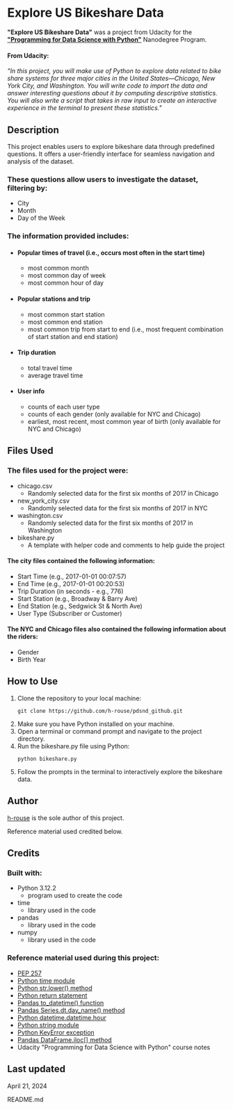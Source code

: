 # Explore US Bikeshare Data
**"Explore US Bikeshare Data"** was a project from Udacity for the **["Programming for Data Science with Python"](https://www.udacity.com/course/programming-for-data-science-nanodegree--nd104)** Nanodegree Program.

#### From Udacity:

_"In this project, you will make use of Python to explore data related to bike share systems for three major cities in the United States—Chicago, New York City, and Washington. You will write code to import the data and answer interesting questions about it by computing descriptive statistics. You will also write a script that takes in raw input to create an interactive experience in the terminal to present these statistics."_

## Description
This project enables users to explore bikeshare data through predefined questions. It offers a user-friendly interface for seamless navigation and analysis of the dataset.

### These questions allow users to investigate the dataset, filtering by:
* City
* Month
* Day of the Week

### The information provided includes:

 * #### Popular times of travel (i.e., occurs most often in the start time)
    * most common month
    * most common day of week
    * most common hour of day

 * #### Popular stations and trip
    * most common start station
    * most common end station
    * most common trip from start to end (i.e., most frequent combination of start station and end station)

 * #### Trip duration
    * total travel time
    * average travel time

 * #### User info
    * counts of each user type
    * counts of each gender (only available for NYC and Chicago)
    * earliest, most recent, most common year of birth (only available for NYC and Chicago)

## Files Used
### The files used for the project were:
* chicago.csv
    * Randomly selected data for the first six months of 2017 in Chicago
* new_york_city.csv
    * Randomly selected data for the first six months of 2017 in NYC
* washington.csv
    * Randomly selected data for the first six months of 2017 in Washington
* bikeshare.py
    * A template with helper code and comments to help guide the project

#### The city files contained the following information:
* Start Time (e.g., 2017-01-01 00:07:57)
* End Time (e.g., 2017-01-01 00:20:53)
* Trip Duration (in seconds - e.g., 776)
* Start Station (e.g., Broadway & Barry Ave)
* End Station (e.g., Sedgwick St & North Ave)
* User Type (Subscriber or Customer)

#### The NYC and Chicago files also contained the following information about the riders:
* Gender
* Birth Year

## How to Use

1. Clone the repository to your local machine:
   ```
   git clone https://github.com/h-rouse/pdsnd_github.git
   ```
2. Make sure you have Python installed on your machine.
3. Open a terminal or command prompt and navigate to the project directory.
4. Run the bikeshare.py file using Python:
    ```
    python bikeshare.py
    ```
5. Follow the prompts in the terminal to interactively explore the bikeshare data.

## Author
[h-rouse](https://github.com/h-rouse) is the sole author of this project. 

Reference material used credited below.

## Credits
### Built with:
* Python 3.12.2
    * program used to create the code
* time
    * library used in the code
* pandas
     * library used in the code
* numpy
    * library used in the code

### Reference material used during this project:
* [PEP 257](https://peps.python.org/pep-0257/)
* [Python time module](https://docs.python.org/3/library/time.html#time.sleep)
* [Python str.lower() method](https://docs.python.org/3/library/stdtypes.html#str.lower)
* [Python return statement](https://docs.python.org/3/reference/simple_stmts.html#grammar-token-python-grammar-return_stmt)
* [Pandas to_datetime() function]( https://pandas.pydata.org/docs/reference/api/pandas.to_datetime.html#pandas-to-datetime)
* [Pandas Series.dt.day_name() method]( https://pandas.pydata.org/docs/reference/api/pandas.Series.dt.day_name.html#pandas.Series.dt.day_name)
* [Python datetime.datetime.hour](https://docs.python.org/3/library/datetime.html#datetime.datetime.hour)
* [Python string module](https://docs.python.org/3/library/string.html#module-string)
* [Python KeyError exception](https://docs.python.org/3/library/exceptions.html#KeyError)
* [Pandas DataFrame.iloc[] method]( https://pandas.pydata.org/docs/reference/api/pandas.DataFrame.iloc.html#pandas.DataFrame.iloc)
* Udacity "Programming for Data Science with Python" course notes

## Last updated
April 21, 2024

README.md

